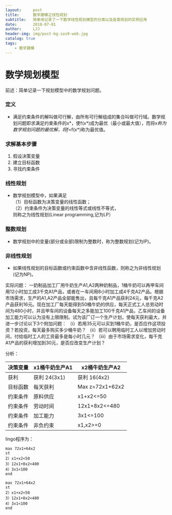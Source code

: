 ```yaml
---
layout:     post
title:      数学建模之线性规划
subtitle:   简单地记录了一下数学线性规划模型的分类以及各类规划的实例应用
date:       2018-07-01
author:     LJJ
header-img: img/post-bg-ios9-web.jpg
catalog: true
tags:
    - 数学建模
---
```


# 数学规划模型
前述：简单记录一下规划模型中的数学规划问题。
### 定义
- 满足约束条件的解叫做可行解，由所有可行解组成的集合叫做可行域。数学规划问题即求满足约束条件的x*，使f(x*)成为最优（最小或最大值），而将x*称为数学规划问题的最优解，将f*=f(x*)称为最优值。

### 求解基本步骤
1. 假设决策变量  
2. 建立目标函数  
3. 寻找约束条件

### 线性规划
- 数学规划模型中，如果满足  
（1）目标函数为决策变量的线性函数；  
（2）约束条件为决策变量的线性等式或线性不等式，  
则称之为线性规划(Linear programming,记为LP）

### 整数规划
- 数学规划中的变量(部分或全部)限制为整数时，称为整数规划(记为IP)。

### 非线性规划
- 如果线性规划的目标函数或约束函数中含非线性函数，则称之为非线性规划(记为NP)。

实际问题：
一奶制品加工厂用牛奶生产A1,A2两种奶制品，1桶牛奶可以再甲车间用12小时加工成3千克A1产品，或者在一车间用8小时加工成4千克A2产品。根据市场需求，生产的A1,A2产品全部能售出，且每千克A1产品获利24元，每千克A2产品获利16元。现在加工厂每天能得到50桶牛奶的供应，每天正式工人总劳动时间为480小时，并且甲车间的设备每天之多能加工100千克A1产品，乙车间的设备加工能力可以认为没有上限限制。试为该厂订一个生产计划，使每天获利最大，并进一步讨论以下3个附加问题：
（i）若用35元可以买到1桶牛奶，是否应作这项投资？若投资，每天最多购买多少桶牛奶？
（ii）若可以聘用临时工人以增加劳动时间，付给临时工人的工资最多是每小时几元？
（iii）由于市场需求变化，每千克A1产品的获利增加到30元，是否应改变生产计划？

分析：

| 决策变量 | x1桶牛奶生产A1 | x2桶牛奶生产A2 |
| ------ | ------ | ------ |
| 获利 | 获利 24(3x1) | 获利 16(4x2) |
| 目标函数 | 每天获利 | Max z=72x1+62x2 |
| 约束条件 | 原料供应 | x1+x2<=50 |
| 约束条件 | 劳动时间 | 12x1+8x2<=480 |
| 约束条件 | 加工能力 | 3x1<=100 |
| 约束条件 | 非负约束 | x1,x2>=0 |

lingo程序为：

    max 72x1+64x2
    st
    2）x1+x2<50
    3）12x1+8x2<480
    4）3x1<100
    end
    
    max 72x1+64x2
    st
    2）x1+x2<50
    3）12x1+8x2<480
    4）3x1<100
    end
